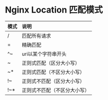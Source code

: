 # Nginx Location 匹配模式

| 模式 | 说明 |
| :--- | :--- |
| / | 匹配所有请求 |
| = | 精确匹配 |
| ^~ | uri以某个字符串开头 |
| ~ | 正则式匹配（区分大小写） |
| ~\* | 正则式匹配（不区分大小写） |
| !~ | 正则式不匹配（区分大小写） |
| !~\* | 正则式不匹配（不区分大小写） |

